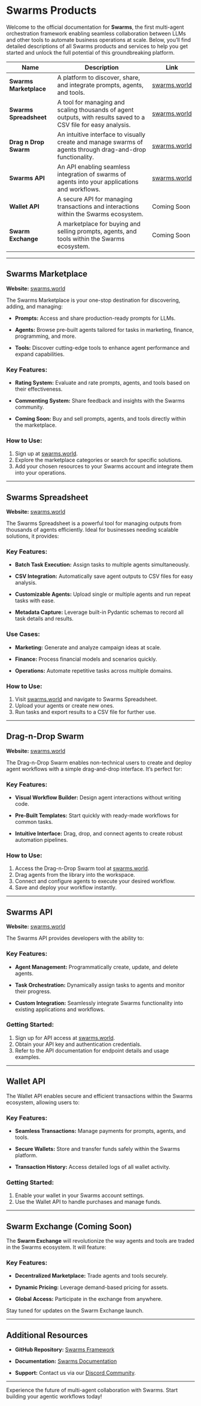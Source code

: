 # Swarms Products

Welcome to the official documentation for **Swarms**, the first multi-agent orchestration framework enabling seamless collaboration between LLMs and other tools to automate business operations at scale. Below, you’ll find detailed descriptions of all Swarms products and services to help you get started and unlock the full potential of this groundbreaking platform.



| **Name**              | **Description**                                                                                                   | **Link**                  |
|-----------------------|-------------------------------------------------------------------------------------------------------------------|---------------------------|
| **Swarms Marketplace** | A platform to discover, share, and integrate prompts, agents, and tools.                                         | [swarms.world](https://swarms.world) |
| **Swarms Spreadsheet** | A tool for managing and scaling thousands of agent outputs, with results saved to a CSV file for easy analysis.  | [swarms.world](https://swarms.world) |
| **Drag n Drop Swarm**  | An intuitive interface to visually create and manage swarms of agents through drag-and-drop functionality.       | [swarms.world](https://swarms.world) |
| **Swarms API**         | An API enabling seamless integration of swarms of agents into your applications and workflows.                   | [swarms.world](https://swarms.world) |
| **Wallet API**         | A secure API for managing transactions and interactions within the Swarms ecosystem.                             | Coming Soon               |
| **Swarm Exchange**     | A marketplace for buying and selling prompts, agents, and tools within the Swarms ecosystem.                    | Coming Soon               |



---

## Swarms Marketplace
**Website:** [swarms.world](https://swarms.world)

The Swarms Marketplace is your one-stop destination for discovering, adding, and managing:

- **Prompts:** Access and share production-ready prompts for LLMs.

- **Agents:** Browse pre-built agents tailored for tasks in marketing, finance, 
programming, and more.
- **Tools:** Discover cutting-edge tools to enhance agent performance and expand 
capabilities.

### Key Features:
- **Rating System:** Evaluate and rate prompts, agents, and tools based on their 
effectiveness.
- **Commenting System:** Share feedback and insights with the Swarms community.

- **Coming Soon:** Buy and sell prompts, agents, and tools directly within the 
marketplace.

### How to Use:
1. Sign up at [swarms.world](https://swarms.world).
2. Explore the marketplace categories or search for specific solutions.
3. Add your chosen resources to your Swarms account and integrate them into your operations.

---

## Swarms Spreadsheet
**Website:** [swarms.world](https://swarms.world)

The Swarms Spreadsheet is a powerful tool for managing outputs from thousands of agents efficiently. Ideal for businesses needing scalable solutions, it provides:

### Key Features:
- **Batch Task Execution:** Assign tasks to multiple agents simultaneously.

- **CSV Integration:** Automatically save agent outputs to CSV files for easy analysis.

- **Customizable Agents:** Upload single or multiple agents and run repeat tasks with 
ease.
- **Metadata Capture:** Leverage built-in Pydantic schemas to record all task details 
and results.

### Use Cases:
- **Marketing:** Generate and analyze campaign ideas at scale.

- **Finance:** Process financial models and scenarios quickly.

- **Operations:** Automate repetitive tasks across multiple domains.


### How to Use:
1. Visit [swarms.world](https://swarms.world) and navigate to Swarms Spreadsheet.
2. Upload your agents or create new ones.
3. Run tasks and export results to a CSV file for further use.

---

## Drag-n-Drop Swarm
**Website:** [swarms.world](https://swarms.world)

The Drag-n-Drop Swarm enables non-technical users to create and deploy agent workflows with a simple drag-and-drop interface. It’s perfect for:

### Key Features:
- **Visual Workflow Builder:** Design agent interactions without writing code.

- **Pre-Built Templates:** Start quickly with ready-made workflows for common tasks.

- **Intuitive Interface:** Drag, drop, and connect agents to create robust automation 
pipelines.

### How to Use:
1. Access the Drag-n-Drop Swarm tool at [swarms.world](https://swarms.world).
2. Drag agents from the library into the workspace.
3. Connect and configure agents to execute your desired workflow.
4. Save and deploy your workflow instantly.

---

## Swarms API
**Website:** [swarms.world](https://swarms.world)

The Swarms API provides developers with the ability to:

### Key Features:
- **Agent Management:** Programmatically create, update, and delete agents.

- **Task Orchestration:** Dynamically assign tasks to agents and monitor their progress.

- **Custom Integration:** Seamlessly integrate Swarms functionality into existing 
applications and workflows.

### Getting Started:
1. Sign up for API access at [swarms.world](https://swarms.world).
2. Obtain your API key and authentication credentials.
3. Refer to the API documentation for endpoint details and usage examples.

---

## Wallet API
The Wallet API enables secure and efficient transactions within the Swarms ecosystem, allowing users to:

### Key Features:
- **Seamless Transactions:** Manage payments for prompts, agents, and tools.

- **Secure Wallets:** Store and transfer funds safely within the Swarms platform.

- **Transaction History:** Access detailed logs of all wallet activity.


### Getting Started:
1. Enable your wallet in your Swarms account settings.
2. Use the Wallet API to handle purchases and manage funds.

---

## Swarm Exchange (Coming Soon)
The **Swarm Exchange** will revolutionize the way agents and tools are traded in the Swarms ecosystem. It will feature:

### Key Features:
- **Decentralized Marketplace:** Trade agents and tools securely.

- **Dynamic Pricing:** Leverage demand-based pricing for assets.

- **Global Access:** Participate in the exchange from anywhere.


Stay tuned for updates on the Swarm Exchange launch.

---

## Additional Resources
- **GitHub Repository:** [Swarms Framework](https://github.com/kyegomez/swarms)

- **Documentation:** [Swarms Documentation](https://docs.swarms.world)

- **Support:** Contact us via our [Discord Community](https://discord.gg/jM3Z6M9uMq).

---

Experience the future of multi-agent collaboration with Swarms. Start building your agentic workflows today!

